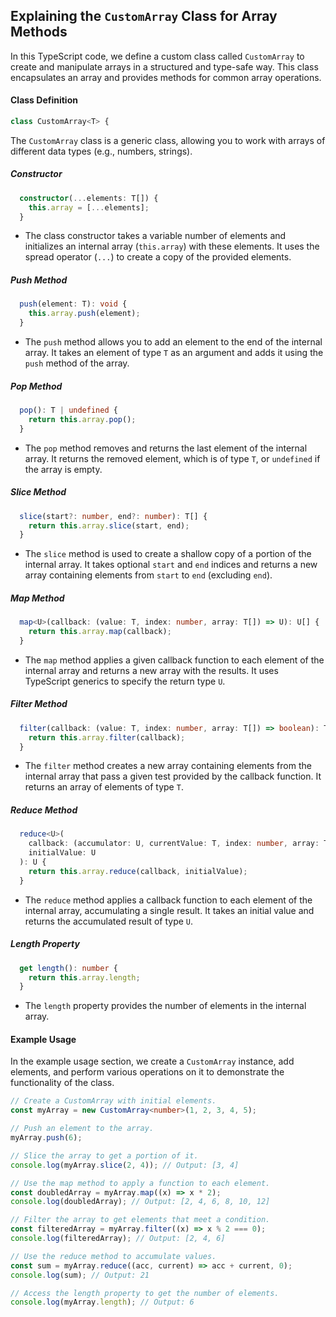 ## Explaining the `CustomArray` Class for Array Methods

In this TypeScript code, we define a custom class called `CustomArray` to create and manipulate arrays in a structured and type-safe way. This class encapsulates an array and provides methods for common array operations.

#### Class Definition

```typescript
class CustomArray<T> {
```

The `CustomArray` class is a generic class, allowing you to work with arrays of different data types (e.g., numbers, strings).

##### Constructor

```typescript
  constructor(...elements: T[]) {
    this.array = [...elements];
  }
```

- The class constructor takes a variable number of elements and initializes an internal array (`this.array`) with these elements. It uses the spread operator (`...`) to create a copy of the provided elements.

##### Push Method

```typescript
  push(element: T): void {
    this.array.push(element);
  }
```

- The `push` method allows you to add an element to the end of the internal array. It takes an element of type `T` as an argument and adds it using the `push` method of the array.

##### Pop Method

```typescript
  pop(): T | undefined {
    return this.array.pop();
  }
```

- The `pop` method removes and returns the last element of the internal array. It returns the removed element, which is of type `T`, or `undefined` if the array is empty.

##### Slice Method

```typescript
  slice(start?: number, end?: number): T[] {
    return this.array.slice(start, end);
  }
```

- The `slice` method is used to create a shallow copy of a portion of the internal array. It takes optional `start` and `end` indices and returns a new array containing elements from `start` to `end` (excluding `end`).

##### Map Method

```typescript
  map<U>(callback: (value: T, index: number, array: T[]) => U): U[] {
    return this.array.map(callback);
  }
```

- The `map` method applies a given callback function to each element of the internal array and returns a new array with the results. It uses TypeScript generics to specify the return type `U`.

##### Filter Method

```typescript
  filter(callback: (value: T, index: number, array: T[]) => boolean): T[] {
    return this.array.filter(callback);
  }
```

- The `filter` method creates a new array containing elements from the internal array that pass a given test provided by the callback function. It returns an array of elements of type `T`.

##### Reduce Method

```typescript
  reduce<U>(
    callback: (accumulator: U, currentValue: T, index: number, array: T[]) => U,
    initialValue: U
  ): U {
    return this.array.reduce(callback, initialValue);
  }
```

- The `reduce` method applies a callback function to each element of the internal array, accumulating a single result. It takes an initial value and returns the accumulated result of type `U`.

##### Length Property

```typescript
  get length(): number {
    return this.array.length;
  }
```

- The `length` property provides the number of elements in the internal array.

#### Example Usage

In the example usage section, we create a `CustomArray` instance, add elements, and perform various operations on it to demonstrate the functionality of the class.

```typescript
// Create a CustomArray with initial elements.
const myArray = new CustomArray<number>(1, 2, 3, 4, 5);

// Push an element to the array.
myArray.push(6);

// Slice the array to get a portion of it.
console.log(myArray.slice(2, 4)); // Output: [3, 4]

// Use the map method to apply a function to each element.
const doubledArray = myArray.map((x) => x * 2);
console.log(doubledArray); // Output: [2, 4, 6, 8, 10, 12]

// Filter the array to get elements that meet a condition.
const filteredArray = myArray.filter((x) => x % 2 === 0);
console.log(filteredArray); // Output: [2, 4, 6]

// Use the reduce method to accumulate values.
const sum = myArray.reduce((acc, current) => acc + current, 0);
console.log(sum); // Output: 21

// Access the length property to get the number of elements.
console.log(myArray.length); // Output: 6
```